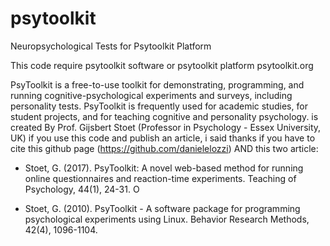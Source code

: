 # psytoolkit
Neuropsychological Tests for Psytoolkit Platform

This code require psytoolkit software or psytoolkit platform psytoolkit.org

PsyToolkit is a free-to-use toolkit for demonstrating, programming, and running cognitive-psychological experiments and surveys, including personality tests. PsyToolkit is frequently used for academic studies, for student projects, and for teaching cognitive and personality psychology.
is created By Prof. Gijsbert Stoet (Professor in Psychology - Essex University, UK)
if you use this code and publish an article, i said thanks if you have to cite this github page (https://github.com/danielelozzi) AND this two article:

- Stoet, G. (2017). PsyToolkit: A novel web-based method for running online questionnaires and reaction-time experiments. Teaching of Psychology, 44(1), 24-31. O

- Stoet, G. (2010). PsyToolkit - A software package for programming psychological experiments using Linux. Behavior Research Methods, 42(4), 1096-1104.
